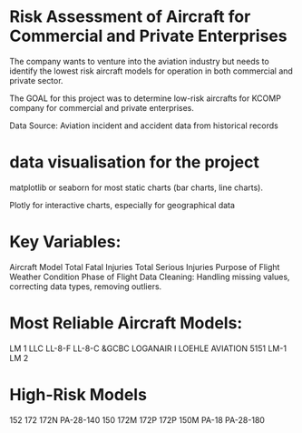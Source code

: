 # Risk Assessment of Aircraft for Commercial and Private Enterprises 

The company wants to venture into the aviation industry but needs to identify the lowest risk aircraft models for operation in both commercial and private sector.

The GOAL for this project was to determine low-risk aircrafts for KCOMP company  for commercial and private enterprises.

Data Source: Aviation incident and accident data from historical records 

# data visualisation for the project
 matplotlib or seaborn for most static charts (bar charts, line charts).

 Plotly for interactive charts, especially for geographical data

# Key Variables:
Aircraft Model
Total Fatal Injuries
Total Serious Injuries
Purpose of Flight
Weather Condition
Phase of Flight
Data Cleaning: Handling missing values, correcting data types, removing outliers.

# Most Reliable Aircraft Models:
LM 1
LLC
LL-8-F
LL-8-C
&GCBC
LOGANAIR I
LOEHLE AVIATION 5151
LM-1 
LM 2

# High-Risk Models
152
172
172N
PA-28-140
150
172M
172P
172P
150M
PA-18
PA-28-180
